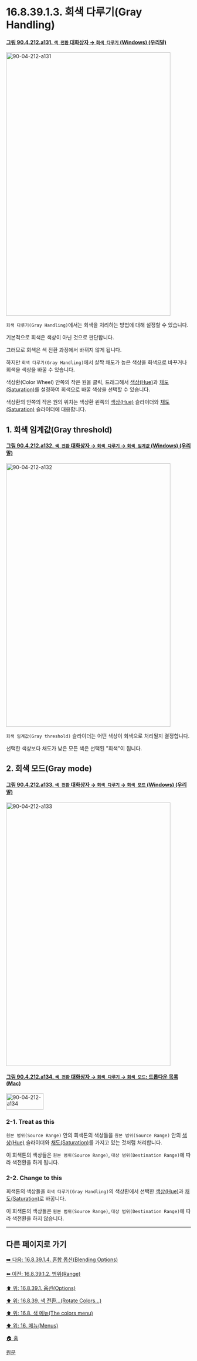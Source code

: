 # 16.8.39.1.3. 회색 다루기(Gray Handling)

<a id="90-04-212-a131"></a>

#### [그림 90.4.212.a131. `색 전환` 대화상자 → `회색 다루기` (Windows) (우리말)](./90-04-0212-rotate_colors.md#90-04-212-a131)
<img width="448" height="718" alt="90-04-212-a131" src="https://github.com/user-attachments/assets/1039a4cb-c582-4ce8-a9be-fc2ffa1fb5a8" />

`회색 다루기(Gray Handling)`에서는 회색을 처리하는 방법에 대해 설정할 수 있습니다.

기본적으로 회색은 색상이 아닌 것으로 판단합니다.

그러므로 회색은 색 전환 과정에서 바뀌지 않게 됩니다.

하지만 `회색 다루기(Gray Handling)`에서 살짝 채도가 높은 색상을 회색으로 바꾸거나 회색을 색상을 바꿀 수 있습니다.

색상환(Color Wheel) 안쪽의 작은 원을 클릭, 드래그해서 [색상(Hue)](./19-glossaryx-hue.md)과 [채도(Saturation)](./19-glossaryx-saturation.md)를 설정하여 회색으로 바꿀 색상을 선택할 수 있습니다.

색상환의 안쪽의 작은 원의 위치는 색상환 왼쪽의 [색상(Hue)](./19-glossaryx-hue.md) 슬라이더와 [채도(Saturation)](./19-glossaryx-saturation.md) 슬라이더에 대응합니다.

<a id="16-08-39-01-03-s1"></a>

## 1. 회색 임계값(Gray threshold)

<a id="90-04-212-a132"></a>

#### [그림 90.4.212.a132. `색 전환` 대화상자 → `회색 다루기` → `회색 임계값` (Windows) (우리말)](./90-04-0212-rotate_colors.md#90-04-212-a132)
<img width="448" height="718" alt="90-04-212-a132" src="https://github.com/user-attachments/assets/30fed324-4a1a-4da8-9c58-0ec9526cedab" />

`회색 임계값(Gray threshold)` 슬라이더는 어떤 색상이 회색으로 처리될지 결정합니다.

선택한 색상보다 채도가 낮은 모든 색은 선택된 "회색"이 됩니다.

<a id="16-08-39-01-03-s2"></a>

## 2. 회색 모드(Gray mode)

<a id="90-04-212-a133"></a>

#### [그림 90.4.212.a133. `색 전환` 대화상자 → `회색 다루기` → `회색 모드` (Windows) (우리말)](./90-04-0212-rotate_colors.md#90-04-212-a133)
<img width="448" height="718" alt="90-04-212-a133" src="https://github.com/user-attachments/assets/dfaaed3e-b9f7-45a3-998c-f58c5874b4bc" />

<a id="90-04-212-a134"></a>

#### [그림 90.4.212.a134. `색 전환` 대화상자 → `회색 다루기` → `회색 모드`: 드롭다운 목록 (Mac)](./90-04-0212-rotate_colors.md#90-04-212-a134)
<img width="102" height="44" alt="90-04-212-a134" src="https://github.com/user-attachments/assets/97d34c4b-fd07-4e01-ab42-cc0914629600" />

<a id="16-08-39-01-03-s2-01"></a>

### 2-1. Treat as this
`원본 범위(Source Range)` 안의 회색톤의 색상들을 `원본 범위(Source Range)` 안의 [색상(Hue)](./19-glossaryx-hue.md) 슬라이더와 [채도(Saturation)](./19-glossaryx-saturation.md)를 가지고 있는 것처럼 처리합니다.

이 회색톤의 색상들은 `원본 범위(Source Range)`, `대상 범위(Destination Range)`에 따라 색전환을 하게 됩니다.

<a id="16-08-39-01-03-s2-02"></a>

### 2-2. Change to this
회색톤의 색상들을 `회색 다루기(Gray Handling)`의 색상환에서 선택한 [색상(Hue)](./19-glossaryx-hue.md)과 [채도(Saturation)](./19-glossaryx-saturation.md)로 바꿉니다.

이 회색톤의 색상들은 `원본 범위(Source Range)`, `대상 범위(Destination Range)`에 따라 색전환을 하지 않습니다.

***

## 다른 페이지로 가기

[➡️ 다음: 16.8.39.1.4. 혼합 옵션(Blending Options)](./16-08-39-01-04-blending_options.md)

[⬅️ 이전: 16.8.39.1.2. 범위(Range)](./16-08-39-01-02-range.md)

[⬆️ 위: 16.8.39.1. 옵션(Options)](./16-08-39-01-00-options.md)

[⬆️ 위: 16.8.39. 색 전환…(Rotate Colors…)](./16-08-39-00-rotate-colors.md)

[⬆️ 위: 16.8. 색 메뉴(The colors menu)](./16-08-00-the-colors-menu.md)

[⬆️ 위: 16. 메뉴(Menus)](./16-00-menus.md)

[🏠 홈](./00-home.md)

[원문](https://docs.gimp.org/2.10/ko/gimp-filter-color-rotate.html#idm33201)